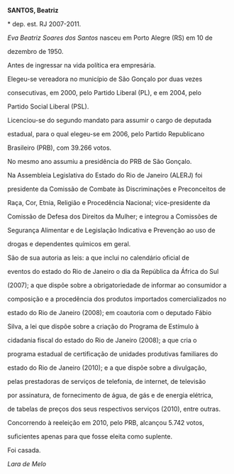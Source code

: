 **SANTOS, Beatriz**



\* dep. est. RJ 2007-2011.



*Eva* *Beatriz Soares dos Santos* nasceu em Porto Alegre (RS) em 10 de

dezembro de 1950.



Antes de ingressar na vida política era empresária.



Elegeu-se vereadora no município de São Gonçalo por duas vezes

consecutivas, em 2000, pelo Partido Liberal (PL), e em 2004, pelo

Partido Social Liberal (PSL).



Licenciou-se do segundo mandato para assumir o cargo de deputada

estadual, para o qual elegeu-se em 2006, pelo Partido Republicano

Brasileiro (PRB), com 39.266 votos.



No mesmo ano assumiu a presidência do PRB de São Gonçalo.



Na Assembleia Legislativa do Estado do Rio de Janeiro (ALERJ) foi

presidente da Comissão de Combate às Discriminações e Preconceitos de

Raça, Cor, Etnia, Religião e Procedência Nacional; vice-presidente da

Comissão de Defesa dos Direitos da Mulher; e integrou a Comissões de

Segurança Alimentar e de Legislação Indicativa e Prevenção ao uso de

drogas e dependentes químicos em geral.



São de sua autoria as leis: a que inclui no calendário oficial de

eventos do estado do Rio de Janeiro o dia da República da África do Sul

(2007); a que dispõe sobre a obrigatoriedade de informar ao consumidor a

composição e a procedência dos produtos importados comercializados no

estado do Rio de Janeiro (2008); em coautoria com o deputado Fábio

Silva, a lei que dispõe sobre a criação do Programa de Estímulo à

cidadania fiscal do estado do Rio de Janeiro (2008); a que cria o

programa estadual de certificação de unidades produtivas familiares do

estado do Rio de Janeiro (2010); e a que dispõe sobre a divulgação,

pelas prestadoras de serviços de telefonia, de internet, de televisão

por assinatura, de fornecimento de água, de gás e de energia elétrica,

de tabelas de preços dos seus respectivos serviços (2010), entre outras.



Concorrendo à reeleição em 2010, pelo PRB, alcançou 5.742 votos,

suficientes apenas para que fosse eleita como suplente.



Foi casada.



*Lara de Melo*




